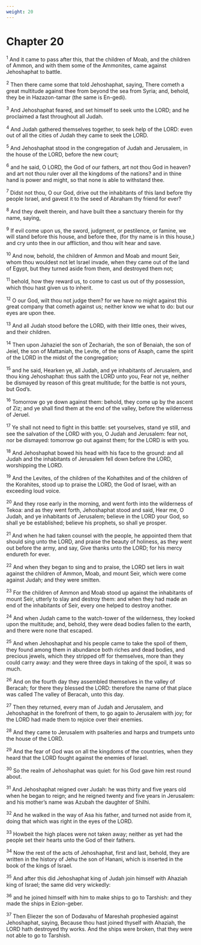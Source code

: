 ```yaml
---
weight: 20
---
```


# Chapter 20

<sup>1</sup> And it came to pass after this, that the children of Moab, and the children of Ammon, and with them some of the Ammonites, came against Jehoshaphat to battle. 

<sup>2</sup> Then there came some that told Jehoshaphat, saying, There cometh a great multitude against thee from beyond the sea from Syria; and, behold, they be in Hazazon-tamar (the same is En-gedi). 

<sup>3</sup> And Jehoshaphat feared, and set himself to seek unto the LORD; and he proclaimed a fast throughout all Judah. 

<sup>4</sup> And Judah gathered themselves together, to seek help of the LORD: even out of all the cities of Judah they came to seek the LORD. 

<sup>5</sup> And Jehoshaphat stood in the congregation of Judah and Jerusalem, in the house of the LORD, before the new court; 

<sup>6</sup> and he said, O LORD, the God of our fathers, art not thou God in heaven? and art not thou ruler over all the kingdoms of the nations? and in thine hand is power and might, so that none is able to withstand thee. 

<sup>7</sup> Didst not thou, O our God, drive out the inhabitants of this land before thy people Israel, and gavest it to the seed of Abraham thy friend for ever? 

<sup>8</sup> And they dwelt therein, and have built thee a sanctuary therein for thy name, saying, 

<sup>9</sup> If evil come upon us, the sword, judgment, or pestilence, or famine, we will stand before this house, and before thee, (for thy name is in this house,) and cry unto thee in our affliction, and thou wilt hear and save. 

<sup>10</sup> And now, behold, the children of Ammon and Moab and mount Seir, whom thou wouldest not let Israel invade, when they came out of the land of Egypt, but they turned aside from them, and destroyed them not; 

<sup>11</sup> behold, how they reward us, to come to cast us out of thy possession, which thou hast given us to inherit. 

<sup>12</sup> O our God, wilt thou not judge them? for we have no might against this great company that cometh against us; neither know we what to do: but our eyes are upon thee. 

<sup>13</sup> And all Judah stood before the LORD, with their little ones, their wives, and their children. 

<sup>14</sup> Then upon Jahaziel the son of Zechariah, the son of Benaiah, the son of Jeiel, the son of Mattaniah, the Levite, of the sons of Asaph, came the spirit of the LORD in the midst of the congregation; 

<sup>15</sup> and he said, Hearken ye, all Judah, and ye inhabitants of Jerusalem, and thou king Jehoshaphat: thus saith the LORD unto you, Fear not ye, neither be dismayed by reason of this great multitude; for the battle is not yours, but God’s. 

<sup>16</sup> Tomorrow go ye down against them: behold, they come up by the ascent of Ziz; and ye shall find them at the end of the valley, before the wilderness of Jeruel. 

<sup>17</sup> Ye shall not need to fight in this battle: set yourselves, stand ye still, and see the salvation of the LORD with you, O Judah and Jerusalem: fear not, nor be dismayed: tomorrow go out against them; for the LORD is with you. 

<sup>18</sup> And Jehoshaphat bowed his head with his face to the ground: and all Judah and the inhabitants of Jerusalem fell down before the LORD, worshipping the LORD. 

<sup>19</sup> And the Levites, of the children of the Kohathites and of the children of the Korahites, stood up to praise the LORD, the God of Israel, with an exceeding loud voice. 

<sup>20</sup> And they rose early in the morning, and went forth into the wilderness of Tekoa: and as they went forth, Jehoshaphat stood and said, Hear me, O Judah, and ye inhabitants of Jerusalem; believe in the LORD your God, so shall ye be established; believe his prophets, so shall ye prosper. 

<sup>21</sup> And when he had taken counsel with the people, he appointed them that should sing unto the LORD, and praise the beauty of holiness, as they went out before the army, and say, Give thanks unto the LORD; for his mercy endureth for ever. 

<sup>22</sup> And when they began to sing and to praise, the LORD set liers in wait against the children of Ammon, Moab, and mount Seir, which were come against Judah; and they were smitten. 

<sup>23</sup> For the children of Ammon and Moab stood up against the inhabitants of mount Seir, utterly to slay and destroy them: and when they had made an end of the inhabitants of Seir, every one helped to destroy another. 

<sup>24</sup> And when Judah came to the watch-tower of the wilderness, they looked upon the multitude; and, behold, they were dead bodies fallen to the earth, and there were none that escaped. 

<sup>25</sup> And when Jehoshaphat and his people came to take the spoil of them, they found among them in abundance both riches and dead bodies, and precious jewels, which they stripped off for themselves, more than they could carry away: and they were three days in taking of the spoil, it was so much. 

<sup>26</sup> And on the fourth day they assembled themselves in the valley of Beracah; for there they blessed the LORD: therefore the name of that place was called The valley of Beracah, unto this day. 

<sup>27</sup> Then they returned, every man of Judah and Jerusalem, and Jehoshaphat in the forefront of them, to go again to Jerusalem with joy; for the LORD had made them to rejoice over their enemies. 

<sup>28</sup> And they came to Jerusalem with psalteries and harps and trumpets unto the house of the LORD. 

<sup>29</sup> And the fear of God was on all the kingdoms of the countries, when they heard that the LORD fought against the enemies of Israel. 

<sup>30</sup> So the realm of Jehoshaphat was quiet: for his God gave him rest round about. 

<sup>31</sup> And Jehoshaphat reigned over Judah: he was thirty and five years old when he began to reign; and he reigned twenty and five years in Jerusalem: and his mother’s name was Azubah the daughter of Shilhi. 

<sup>32</sup> And he walked in the way of Asa his father, and turned not aside from it, doing that which was right in the eyes of the LORD. 

<sup>33</sup> Howbeit the high places were not taken away; neither as yet had the people set their hearts unto the God of their fathers. 

<sup>34</sup> Now the rest of the acts of Jehoshaphat, first and last, behold, they are written in the history of Jehu the son of Hanani, which is inserted in the book of the kings of Israel. 

<sup>35</sup> And after this did Jehoshaphat king of Judah join himself with Ahaziah king of Israel; the same did very wickedly: 

<sup>36</sup> and he joined himself with him to make ships to go to Tarshish: and they made the ships in Ezion-geber. 

<sup>37</sup> Then Eliezer the son of Dodavahu of Mareshah prophesied against Jehoshaphat, saying, Because thou hast joined thyself with Ahaziah, the LORD hath destroyed thy works. And the ships were broken, that they were not able to go to Tarshish. 


